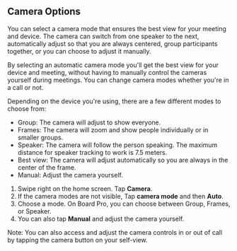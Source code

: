 ## Camera Options


You can select a camera mode that ensures the best view for your meeting and device. The camera can switch from one speaker to the next, automatically adjust so that you are always centered, group participants together, or you can choose to adjust it manually. 

By selecting an automatic camera mode you'll get the best view for your device and meeting, without having to manually control the cameras yourself during meetings. You can change camera modes whether you're in a call or not. 

Depending on the device you're using, there are a few different modes to choose from:


* Group: The camera will adjust to show everyone. 
* Frames: The camera will zoom and show people individually or in smaller groups. 
*	Speaker: The camera will follow the person speaking. The maximum distance for speaker tracking to work is 7.5 meters. 
*	Best view: The camera will adjust automatically so you are always in the center of the frame. 
*	Manual: Adjust the camera yourself. 

1.	Swipe right on the home screen. Tap **Camera**. 
2.	If the camera modes are not visible, Tap **camera mode** and then **Auto**. 
3.	Choose a mode. On Board Pro, you can choose between Group, Frames, or Speaker.
4.	You can also tap **Manual** and adjust the camera yourself.


Note: You can also access and adjust the camera controls in or out of call by tapping the camera button on your self-view.
